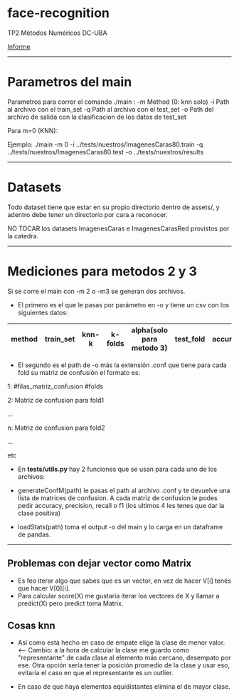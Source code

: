# face-recognition

TP2 Métodos Numéricos DC-UBA

[Informe](https://www.overleaf.com/16138812khstvghvmqjx)


-----

# Parametros del main
Parametros para correr el comando ./main :
-m  Method (0: knn solo)
-i  Path al archivo con el train_set
-q  Path al archivo con el test_set
-o  Path del archivo de salida con la clasificacion de los datos de test_set

Para m=0 (KNN):


Ejemplo:
    ./main -m 0 -i ../tests/nuestros/ImagenesCaras80.train -q ../tests/nuestros/ImagenesCaras80.test -o ../tests/nuestros/results


-----
# Datasets

Todo dataset tiene que estar en su propio directorio dentro de assets/, y adentro debe tener un directorio por cara a reconocer.

 NO TOCAR los datasets ImagenesCaras e ImagenesCarasRed provistos por la catedra.

-----
# Mediciones para metodos 2 y 3

Si se corre el main con -m 2 o -m3 se generan dos archivos.

* El primero es el que le pasas por parámetro en -o y tiene un csv con los siguientes datos:

|method|train_set|knn-k|k-folds|alpha(solo para metodo 3)|test_fold|accuracy|
|:---: |:-------:|:---:|:-----:|:-----------------------:|:-------:|:------:|

* El segundo es el path de -o más la extensión .conf que tiene para cada fold su matriz de confusión el formato es:

1: #filas_matriz_confusion #folds

2: Matriz de confusion para fold1

...

n: Matriz de confusion para fold2

...

etc



* En **tests/utils.py** hay 2 funciones que se usan para cada uno de los archivos:

* generateConfM(path) le pasas el path al archivo .conf y te devuelve una lista de matrices de confusion. A cada matriz de confusion le podes pedir accuracy, precision, recall o f1 (los ultimos 4 les tenes que dar la clase positiva)

* loadStats(path) toma el output -o del main y lo carga en un dataframe de pandas.

-----
## Problemas con dejar vector como Matrix

* Es feo iterar algo que sabes que es un vector, en vez de hacer V[i] tenés que hacer V[0][i].
* Para calcular score(X) me gustaria iterar los vectores de X y llamar a predict(X) pero predict toma Matrix.  

## Cosas knn

* Así como está hecho en caso de empate elige la clase de menor valor. <-- Cambio: a la hora de calcular la clase me guardo como "representante" de cada clase al elemento más cercano, desempato por ese. Otra opción sería tener la posición promedio de la clase y usar eso, evitaría el caso en que el representante es un outlier.

* En caso de que haya elementos equidistantes elimina el de mayor clase.
